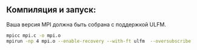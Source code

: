 ## Компиляция и запуск:
Ваша версия MPI должна быть собрана с поддержкой ULFM.

```bash 
mpicc mpi.c -o mpi.o 
mpirun -np 4 mpi.o --enable-recovery --with-ft ulfm  --oversubscribe
